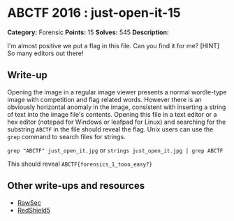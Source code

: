 # ABCTF 2016 : just-open-it-15

**Category:** Forensic
**Points:** 15
**Solves:** 545
**Description:**

I'm almost positive we put a flag in this file. Can you find it for me?
[HINT] So many editors out there!

## Write-up

Opening the image in a regular image viewer presents a normal wordle-type image with competition and flag related words. However there is an obviously horizontal anomaly in the image, consistent with inserting a string of text into the image file's contents. Opening this file in a text editor or a hex editor (notepad for Windows or leafpad for Linux) and searching for the substring `ABCTF` in the file should reveal the flag. Unix users can use the `grep` command to search files for strings.

`grep "ABCTF" just_open_it.jpg` or `strings just_open_it.jpg | grep ABCTF`

This should reveal `ABCTF{forensics_1_tooo_easy?}`

## Other write-ups and resources

* [RawSec](https://rawsec.ml/en/ABCTF-15-Just-open-it-Forensics/)
* [RedShield5](https://ctftime.org/writeup/3572)
